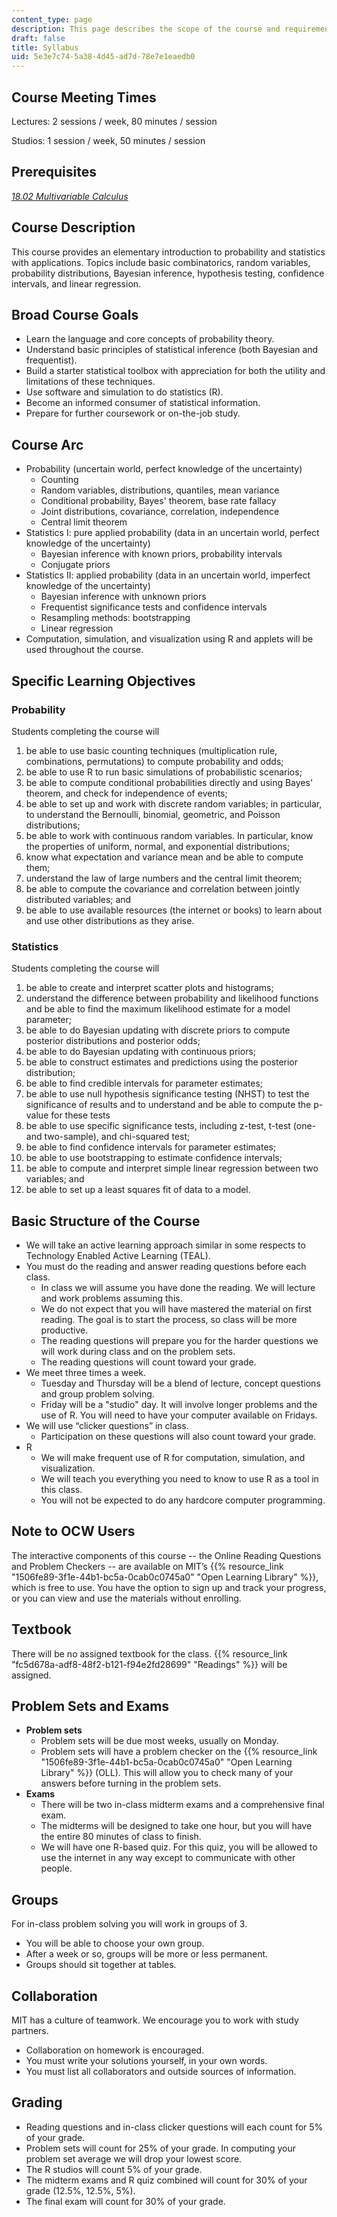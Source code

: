 ```yaml
---
content_type: page
description: This page describes the scope of the course and requirements.
draft: false
title: Syllabus
uid: 5e3e7c74-5a38-4d45-ad7d-78e7e1eaedb0
---
```

## Course Meeting Times

Lectures: 2 sessions / week, 80 minutes / session

Studios: 1 session / week, 50 minutes / session

## Prerequisites

[*18.02 Multivariable Calculus*](/courses/mathematics/18-02sc-multivariable-calculus-fall-2010)

## Course Description

This course provides an elementary introduction to probability and statistics with applications. Topics include basic combinatorics, random variables, probability distributions, Bayesian inference, hypothesis testing, confidence intervals, and linear regression.

## Broad Course Goals

- Learn the language and core concepts of probability theory.
- Understand basic principles of statistical inference (both Bayesian and frequentist).
- Build a starter statistical toolbox with appreciation for both the utility and limitations of these techniques.
- Use software and simulation to do statistics (R).
- Become an informed consumer of statistical information.
- Prepare for further coursework or on-the-job study.

## Course Arc

- Probability (uncertain world, perfect knowledge of the uncertainty)
    - Counting
    - Random variables, distributions, quantiles, mean variance
    - Conditional probability, Bayes' theorem, base rate fallacy
    - Joint distributions, covariance, correlation, independence
    - Central limit theorem
- Statistics I: pure applied probability (data in an uncertain world, perfect knowledge of the uncertainty)
    - Bayesian inference with known priors, probability intervals
    - Conjugate priors
- Statistics II: applied probability (data in an uncertain world, imperfect knowledge of the uncertainty)
    - Bayesian inference with unknown priors
    - Frequentist significance tests and confidence intervals
    - Resampling methods: bootstrapping
    - Linear regression
- Computation, simulation, and visualization using R and applets will be used throughout the course.

## Specific Learning Objectives

### Probability

Students completing the course will

1. be able to use basic counting techniques (multiplication rule, combinations, permutations) to compute probability and odds;
2. be able to use R to run basic simulations of probabilistic scenarios;
3. be able to compute conditional probabilities directly and using Bayes' theorem, and check for independence of events;
4. be able to set up and work with discrete random variables; in particular, to understand the Bernoulli, binomial, geometric, and Poisson distributions;
5. be able to work with continuous random variables. In particular, know the properties of uniform, normal, and exponential distributions;
6. know what expectation and variance mean and be able to compute them;
7. understand the law of large numbers and the central limit theorem;
8. be able to compute the covariance and correlation between jointly distributed variables; and
9. be able to use available resources (the internet or books) to learn about and use other distributions as they arise.

### Statistics

Students completing the course will

1. be able to create and interpret scatter plots and histograms;
2. understand the difference between probability and likelihood functions and be able to find the maximum likelihood estimate for a model parameter;
3. be able to do Bayesian updating with discrete priors to compute posterior distributions and posterior odds;
4. be able to do Bayesian updating with continuous priors;
5. be able to construct estimates and predictions using the posterior distribution;
6. be able to find credible intervals for parameter estimates;
7. be able to use null hypothesis significance testing (NHST) to test the significance of results and to understand and be able to compute the p-value for these tests
8. be able to use specific significance tests, including z-test, t-test (one- and two-sample), and chi-squared test;
9. be able to find confidence intervals for parameter estimates;
10. be able to use bootstrapping to estimate confidence intervals;
11. be able to compute and interpret simple linear regression between two variables; and
12. be able to set up a least squares fit of data to a model.

## Basic Structure of the Course

- We will take an active learning approach similar in some respects to Technology Enabled Active Learning (TEAL).
- You must do the reading and answer reading questions before each class.
    - In class we will assume you have done the reading. We will lecture and work problems assuming this.
    - We do not expect that you will have mastered the material on first reading. The goal is to start the process, so class will be more productive.
    - The reading questions will prepare you for the harder questions we will work during class and on the problem sets.
    - The reading questions will count toward your grade.
- We meet three times a week.
    - Tuesday and Thursday will be a blend of lecture, concept questions and group problem solving.
    - Friday will be a "studio" day. It will involve longer problems and the use of R. You will need to have your computer available on Fridays.
- We will use “clicker questions” in class.
    - Participation on these questions will also count toward your grade.
- R
    - We will make frequent use of R for computation, simulation, and visualization.
    - We will teach you everything you need to know to use R as a tool in this class.
    - You will not be expected to do any hardcore computer programming.

## Note to OCW Users

The interactive components of this course -- the Online Reading Questions and Problem Checkers -- are available on MIT’s {{% resource_link "1506fe89-3f1e-44b1-bc5a-0cab0c0745a0" "Open Learning Library" %}}, which is free to use. You have the option to sign up and track your progress, or you can view and use the materials without enrolling.

## Textbook

There will be no assigned textbook for the class. {{% resource_link "fc5d678a-adf8-48f2-b121-f94e2fd28699" "Readings" %}} will be assigned.

## Problem Sets and Exams

- **Problem sets**
    - Problem sets will be due most weeks, usually on Monday.
    - Problem sets will have a problem checker on the {{% resource_link "1506fe89-3f1e-44b1-bc5a-0cab0c0745a0" "Open Learning Library" %}} (OLL). This will allow you to check many of your answers before turning in the problem sets. 
- **Exams**
    - There will be two in-class midterm exams and a comprehensive final exam.
    - The midterms will be designed to take one hour, but you will have the entire 80 minutes of class to finish.
    - We will have one R-based quiz. For this quiz, you will be allowed to use the internet in any way except to communicate with other people.

## Groups

For in-class problem solving you will work in groups of 3.

- You will be able to choose your own group.
- After a week or so, groups will be more or less permanent.
- Groups should sit together at tables.

## Collaboration

MIT has a culture of teamwork. We encourage you to work with study partners.

- Collaboration on homework is encouraged.
- You must write your solutions yourself, in your own words.
- You must list all collaborators and outside sources of information.

## Grading

- Reading questions and in-class clicker questions will each count for 5% of your grade.
- Problem sets will count for 25% of your grade. In computing your problem set average we will drop your lowest score.
- The R studios will count 5% of your grade.
- The midterm exams and R quiz combined will count for 30% of your grade (12.5%, 12.5%, 5%).
- The final exam will count for 30% of your grade.
